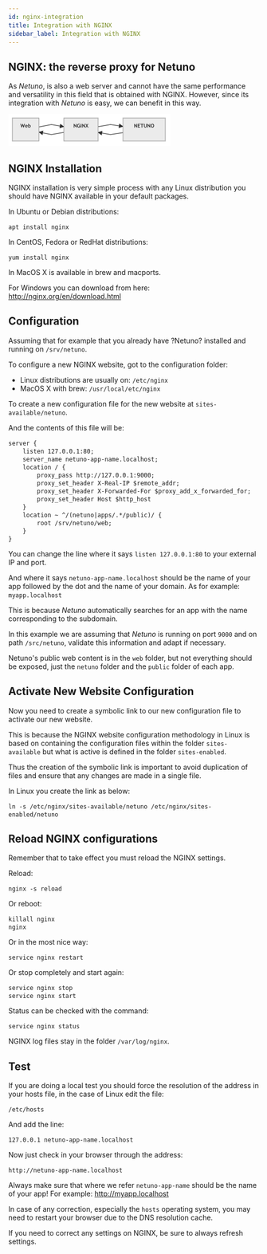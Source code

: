 ```yaml
---
id: nginx-integration
title: Integration with NGINX
sidebar_label: Integration with NGINX
---
```


## NGINX: the reverse proxy for Netuno

As _Netuno_, is also a web server and cannot have the same performance and versatility in this field that is obtained with NGINX. However, since its integration with _Netuno_ is easy, we can benefit in this way.

![integracao-nginx1.png](/docs/assets/integracao-nginx1.png)

## NGINX Installation

NGINX installation is very simple process with any Linux distribution you should have NGINX available in your default packages.

In Ubuntu or Debian distributions:

```shell
apt install nginx
```

In CentOS, Fedora or RedHat distributions:

```shell
yum install nginx
```

In MacOS X is available in brew and macports.

For Windows you can download from here: http://nginx.org/en/download.html

## Configuration

Assuming that for example that you already have ?Netuno? installed and running on `/srv/netuno`.

To configure a new NGINX website, got to the configuration folder:

* Linux distributions are usually on: `/etc/nginx`
* MacOS X with brew: `/usr/local/etc/nginx`

To create a new configuration file for the new website at `sites-available/netuno`.

And the contents of this file will be:

```text
server {
    listen 127.0.0.1:80;
    server_name netuno-app-name.localhost;
    location / {
        proxy_pass http://127.0.0.1:9000;
        proxy_set_header X-Real-IP $remote_addr;
        proxy_set_header X-Forwarded-For $proxy_add_x_forwarded_for;
        proxy_set_header Host $http_host
    }
    location ~ ^/(netuno|apps/.*/public)/ {
        root /srv/netuno/web;
    }
}
```

You can change the line where it says `listen 127.0.0.1:80` to your external IP and port.

And where it says `netuno-app-name.localhost` should be the name of your app followed by the dot and the name of your domain. As for example: `myapp.localhost`

This is because _Netuno_ automatically searches for an app with the name corresponding to the subdomain.

In this example we are assuming that _Netuno_ is running on port `9000` and on path `/src/netuno`, validate this information and adapt if necessary.

Netuno's public web content is in the `web` folder, but not everything should be exposed, just the `netuno` folder and the `public` folder of each app.

## Activate New Website Configuration

Now you need to create a symbolic link to our new configuration file to activate our new website.

This is because the NGINX website configuration methodology in Linux is based on containing the configuration files within the folder `sites-available` but what is active is defined in the folder `sites-enabled`.

Thus the creation of the symbolic link is important to avoid duplication of files and ensure that any changes are made in a single file.

In Linux you create the link as below:

```shell
ln -s /etc/nginx/sites-available/netuno /etc/nginx/sites-enabled/netuno
```

## Reload NGINX configurations

Remember that to take effect you must reload the NGINX settings.

Reload:

```shell
nginx -s reload
```

Or reboot:

```shell
killall nginx
nginx
```

Or in the most nice way:

```shell
service nginx restart
```

Or stop completely and start again:

```shell
service nginx stop
service nginx start
```

Status can be checked with the command:

```shell
service nginx status
```

NGINX log files stay in the folder `/var/log/nginx`.

## Test

If you are doing a local test you should force the resolution of the address in your hosts file, in the case of Linux edit the file:

```plaintext
/etc/hosts
```

And add the line:

```plaintext
127.0.0.1 netuno-app-name.localhost
```

Now just check in your browser through the address:

```plaintext
http://netuno-app-name.localhost
```

Always make sure that where we refer `netuno-app-name` should be the name of your app! For example: <a href="http://myapp.localhost" target="_blank">http://myapp.localhost</a>

In case of any correction, especially the `hosts` operating system, you may need to restart your browser due to the DNS resolution cache.

If you need to correct any settings on NGINX, be sure to always refresh settings.
